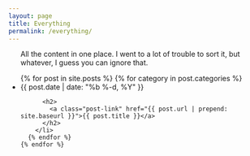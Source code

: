 ```yaml
---
layout: page
title: Everything
permalink: /everything/
---
```


  <ul class="post-list">
    <p> All the content in one place.  I went to a lot of trouble to sort it, but whatever, I guess you can ignore that. </p>
	<!--more-->
    {% for post in site.posts %}
	  {% for category in post.categories %}
        <li>
          <span class="post-meta">{{ post.date | date: "%b %-d, %Y" }}</span>
  
          <h2>
            <a class="post-link" href="{{ post.url | prepend: site.baseurl }}">{{ post.title }}</a>
          </h2>
        </li>
      {% endfor %}
    {% endfor %}
  </ul>
